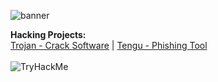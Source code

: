 ![banner](https://i.imgur.com/yTZk2As.jpeg)

<!--[![WriteUps](https://img.shields.io/badge/WriteUps-blueviolet.svg?style=for-the-badge&logo=WriteUps&logoColor=white)](https://louiselalanne.github.io/)-->

**Hacking Projects:**
<br>
<a href="https://github.com/Smarttfoxx/softwarecracktrojan/">Trojan - Crack Software</a>  |  <a href="https://github.com/Smarttfoxx/tengu/">Tengu - Phishing Tool</a>
</br>
</br>
<img src="https://i.imgur.com/2jnQ1AG.png" alt="TryHackMe">
